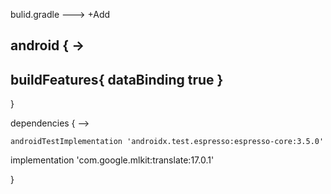 bulid.gradle ---> +Add


android { ->
-----------------------------------------

 buildFeatures{
        dataBinding true
    }
-----------------------------------------
}

dependencies { -->

    androidTestImplementation 'androidx.test.espresso:espresso-core:3.5.0'
  implementation 'com.google.mlkit:translate:17.0.1'

}
